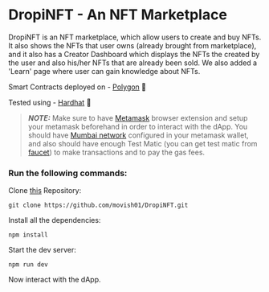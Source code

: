# DropiNFT - An NFT Marketplace

DropiNFT is an NFT marketplace, which allow users to create and buy NFTs. It also shows the NFTs that user owns (already brought from marketplace), and it also has a Creator Dashboard which displays the NFTs the created by the user and also his/her NFTs that are already been sold. We also added a 'Learn' page where user can gain knowledge about NFTs.

Smart Contracts deployed on - [Polygon](https://polygon.technology/) 💜

Tested using - [Hardhat](https://hardhat.org) 👷


> **_NOTE:_**  Make sure to have [Metamask](https://metamask.io/) browser extension and setup your metamask beforehand in order to interact with the dApp.
> You should have [Mumbai network](https://docs.polygon.technology/docs/develop/network-details/network) configured in your metamask wallet, and also should have enough Test Matic (you can get test matic from [faucet](https://faucet.polygon.technology/)) to make transactions and to pay the gas fees.

### Run the following commands:

Clone [this](https://github.com/movish01/DropiNFT) Repository:
```shell
git clone https://github.com/movish01/DropiNFT.git
```

Install all the dependencies:
```shell
npm install
```

Start the dev server:
```shell
npm run dev
```
Now interact with the dApp.
